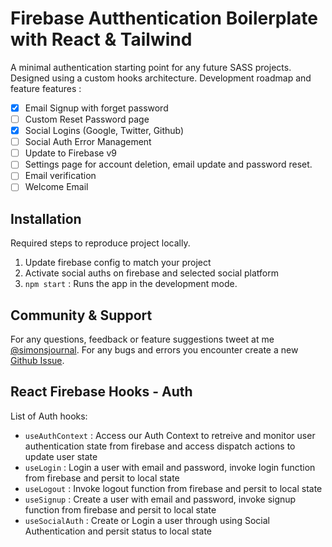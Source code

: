 # Firebase Autthentication Boilerplate with React & Tailwind

A minimal authentication starting point for any future SASS projects. Designed using a custom hooks architecture. Development roadmap and feature features :

- [x] Email Signup with forget password
- [ ] Custom Reset Password page
- [x] Social Logins (Google, Twitter, Github)
- [ ] Social Auth Error Management
- [ ] Update to Firebase v9
- [ ] Settings page for account deletion, email update and password reset.
- [ ] Email verification
- [ ] Welcome Email

## Installation

Required steps to reproduce project locally.

1. Update firebase config to match your project
2. Activate social auths on firebase and selected social platform
3. `npm start` : Runs the app in the development mode.

## Community & Support

For any questions, feedback or feature suggestions tweet at me [@simonsjournal](https://twitter.com/simonsjournal). For any bugs and errors you encounter create a new [Github Issue](https://github.com/simoncarriere/firebasetailwind-authboiler/issues/new).

## React Firebase Hooks - Auth

List of Auth hooks:

- `useAuthContext` : Access our Auth Context to retreive and monitor user authentication state from firebase and access dispatch actions to update user state
- `useLogin` : Login a user with email and password, invoke login function from firebase and persit to local state
- `useLogout` : Invoke logout function from firebase and persit to local state
- `useSignup` : Create a user with email and password, invoke signup function from firebase and persit to local state
- `useSocialAuth` : Create or Login a user through using Social Authentication and persit status to local state
